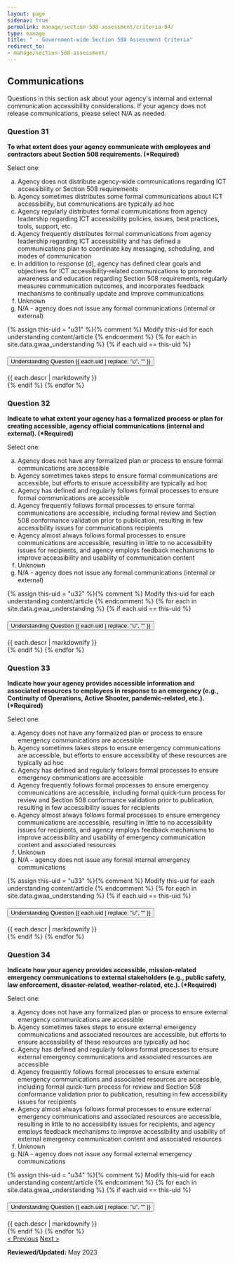 ```yaml
---
layout: page
sidenav: true
permalink: manage/section-508-assessment/criteria-04/
type: manage
title: " - Government-wide Section 508 Assessment Criteria"
redirect_to:
- manage/section-508-assessment/
---
```


<H2 id="communications">Communications</H2>
<p>Questions in this section ask about your agency's internal and external communication accessibility considerations. If your agency does not release communications, please select N/A as needed.  </p>

<!-- Expand/Collapse All "Understanding" Content -->
<!-- 
<div class="margin-y-3 margin-x-1">
    <button id="expand-all" class="usa-button">Expand All</button>
    <button id="collapse-all" class="usa-button">Collapse All</button>
</div>
-->

<div class="usa-card-group">
<!-- begin insert criteria -->

<!-- Q:031-->
<div id="q31" class="usa-card tablet:grid-col-12">
    <div class="usa-card__container border-top">
        <div class="usa-card__header">
            <h3 class="usa-card__heading"> Question 31 </h3>
        </div>
        <div class="usa-card__body">
            <p><strong> To what extent does your agency communicate with employees and contractors about Section 508
                    requirements. (*Required) </strong></p>
            <p> Select one: </p>
            <p>
            <ol type="a">
                <li>Agency does not distribute agency-wide communications regarding ICT accessibility or Section 508
                    requirements</li>
                <li>Agency sometimes distributes some formal communications about ICT accessibility, but communications
                    are typically ad hoc</li>
                <li>Agency regularly distributes formal communications from agency leadership regarding ICT
                    accessibility policies, issues, best practices, tools, support, etc.</li>
                <li>Agency frequently distributes formal communications from agency leadership regarding ICT
                    accessibility and has defined a communications plan to coordinate key messaging, scheduling, and
                    modes of communication</li>
                <li>In addition to response (d), agency has defined clear goals and objectives for ICT
                    accessibility-related communications to promote awareness and education regarding Section 508
                    requirements, regularly measures communication outcomes, and incorporates feedback mechanisms to
                    continually update and improve communications</li>
                <li>Unknown</li>
                <li>N/A - agency does not issue any formal communications (internal or external)</li>
            </ol>
            </p>
        </div>
        {% assign this-uid = "u31" %}{% comment %} Modify this-uid for each understanding content/article {% endcomment %}
        {% for each in site.data.gwaa_understanding %}
            {% if each.uid == this-uid %}
            <!-- Understanding -->
            <div class="border-top-05 border-primary margin-top-1">
                <div class="usa-accordion">
                    <h4 class="usa-accordion__heading">
                        <button
                        type="button"
                        class="usa-accordion__button understand_button padding-left-3 radius-bottom-lg"
                        aria-expanded="false"
                        aria-controls="{{ each.uid }}"
                        >
                        Understanding Question {{ each.uid | replace: "u", "" }}
                        </button>
                    </h4>
                    <div id="{{ each.uid }}" class="usa-accordion__content understand_content usa-prose padding-x-3 padding-y-0 bg-primary-lighter text-primary-darker border-top-05 border-primary radius-bottom-lg">
                        <div class="margin-x-auto margin-y-0">
                            {{ each.descr | markdownify }}
                        </div>
                    </div>
                </div>
            </div>
            {% endif %}
        {% endfor %}
    </div>
</div>
<!-- Q:032-->
<div id="q32" class="usa-card tablet:grid-col-12">
    <div class="usa-card__container border-top">
        <div class="usa-card__header">
            <h3 class="usa-card__heading"> Question 32 </h3>
        </div>
        <div class="usa-card__body">
            <p><strong> Indicate to what extent your agency has a formalized process or plan for creating accessible,
                    agency official communications (internal and external). (*Required) </strong></p>
            <p> Select one: </p>
            <p>
            <ol type="a">
                <li>Agency does not have any formalized plan or process to ensure formal communications are accessible
                </li>
                <li>Agency sometimes takes steps to ensure formal communications are accessible, but efforts to ensure
                    accessibility are typically ad hoc</li>
                <li>Agency has defined and regularly follows formal processes to ensure formal communications are
                    accessible</li>
                <li>Agency frequently follows formal processes to ensure formal communications are accessible, including
                    formal review and Section 508 conformance validation prior to publication, resulting in few
                    accessibility issues for communications recipients</li>
                <li>Agency almost always follows formal processes to ensure communications are accessible, resulting in
                    little to no accessibility issues for recipients, and agency employs feedback mechanisms to improve
                    accessibility and usability of communication content</li>
                <li>Unknown</li>
                <li>N/A - agency does not issue any formal communications (internal or external)</li>
            </ol>
            </p>
        </div>
        {% assign this-uid = "u32" %}{% comment %} Modify this-uid for each understanding content/article {% endcomment %}
        {% for each in site.data.gwaa_understanding %}
            {% if each.uid == this-uid %}
            <!-- Understanding -->
            <div class="border-top-05 border-primary margin-top-1">
                <div class="usa-accordion">
                    <h4 class="usa-accordion__heading">
                        <button
                        type="button"
                        class="usa-accordion__button understand_button padding-left-3 radius-bottom-lg"
                        aria-expanded="false"
                        aria-controls="{{ each.uid }}"
                        >
                        Understanding Question {{ each.uid | replace: "u", "" }}
                        </button>
                    </h4>
                    <div id="{{ each.uid }}" class="usa-accordion__content understand_content usa-prose padding-x-3 padding-y-0 bg-primary-lighter text-primary-darker border-top-05 border-primary radius-bottom-lg">
                        <div class="margin-x-auto margin-y-0">
                            {{ each.descr | markdownify }}
                        </div>
                    </div>
                </div>
            </div>
            {% endif %}
        {% endfor %}
    </div>
</div>
<!-- Q:033-->
<div id="q33" class="usa-card tablet:grid-col-12">
    <div class="usa-card__container border-top">
        <div class="usa-card__header">
            <h3 class="usa-card__heading"> Question 33 </h3>
        </div>
        <div class="usa-card__body">
            <p><strong> Indicate how your agency provides accessible information and associated resources to employees
                    in response to an emergency (e.g., Continuity of Operations, Active Shooter, pandemic-related,
                    etc.). (*Required) </strong></p>
            <p> Select one: </p>
            <p>
            <ol type="a">
                <li>Agency does not have any formalized plan or process to ensure emergency communications are
                    accessible</li>
                <li>Agency sometimes takes steps to ensure emergency communications are accessible, but efforts to
                    ensure accessibility of these resources are typically ad hoc</li>
                <li>Agency has defined and regularly follows formal processes to ensure emergency communications are
                    accessible</li>
                <li>Agency frequently follows formal processes to ensure emergency communications are accessible,
                    including formal quick-turn process for review and Section 508 conformance validation prior to
                    publication, resulting in few accessibility issues for recipients</li>
                <li>Agency almost always follows formal processes to ensure emergency communications are accessible,
                    resulting in little to no accessibility issues for recipients, and agency employs feedback
                    mechanisms to improve accessibility and usability of emergency communication content and associated
                    resources</li>
                <li>Unknown</li>
                <li>N/A - agency does not issue any formal internal emergency communications</li>
            </ol>
            </p>
        </div>
        {% assign this-uid = "u33" %}{% comment %} Modify this-uid for each understanding content/article {% endcomment %}
        {% for each in site.data.gwaa_understanding %}
            {% if each.uid == this-uid %}
            <!-- Understanding -->
            <div class="border-top-05 border-primary margin-top-1">
                <div class="usa-accordion">
                    <h4 class="usa-accordion__heading">
                        <button
                        type="button"
                        class="usa-accordion__button understand_button padding-left-3 radius-bottom-lg"
                        aria-expanded="false"
                        aria-controls="{{ each.uid }}"
                        >
                        Understanding Question {{ each.uid | replace: "u", "" }}
                        </button>
                    </h4>
                    <div id="{{ each.uid }}" class="usa-accordion__content understand_content usa-prose padding-x-3 padding-y-0 bg-primary-lighter text-primary-darker border-top-05 border-primary radius-bottom-lg">
                        <div class="margin-x-auto margin-y-0">
                            {{ each.descr | markdownify }}
                        </div>
                    </div>
                </div>
            </div>
            {% endif %}
        {% endfor %}
    </div>
</div>
<!-- Q:034-->
<div id="q34" class="usa-card tablet:grid-col-12">
    <div class="usa-card__container border-top">
        <div class="usa-card__header">
            <h3 class="usa-card__heading"> Question 34 </h3>
        </div>
        <div class="usa-card__body">
            <p><strong> Indicate how your agency provides accessible, mission-related emergency communications to
                    external stakeholders (e.g., public safety, law enforcement, disaster-related, weather-related,
                    etc.). (*Required) </strong></p>
            <p> Select one: </p>
            <p>
            <ol type="a">
                <li>Agency does not have any formalized plan or process to ensure external emergency communications are
                    accessible</li>
                <li>Agency sometimes takes steps to ensure external emergency communications and associated resources
                    are accessible, but efforts to ensure accessibility of these resources are typically ad hoc</li>
                <li>Agency has defined and regularly follows formal processes to ensure external emergency
                    communications and associated resources are accessible</li>
                <li>Agency frequently follows formal processes to ensure external emergency communications and
                    associated resources are accessible, including formal quick-turn process for review and Section 508
                    conformance validation prior to publication, resulting in few accessibility issues for recipients
                </li>
                <li>Agency almost always follows formal processes to ensure external emergency communications and
                    associated resources are accessible, resulting in little to no accessibility issues for recipients,
                    and agency employs feedback mechanisms to improve accessibility and usability of external emergency
                    communication content and associated resources</li>
                <li>Unknown</li>
                <li>N/A - agency does not issue any formal external emergency communications</li>
            </ol>
            </p>
        </div>
        {% assign this-uid = "u34" %}{% comment %} Modify this-uid for each understanding content/article {% endcomment %}
        {% for each in site.data.gwaa_understanding %}
            {% if each.uid == this-uid %}
            <!-- Understanding -->
            <div class="border-top-05 border-primary margin-top-1">
                <div class="usa-accordion">
                    <h4 class="usa-accordion__heading">
                        <button
                        type="button"
                        class="usa-accordion__button understand_button padding-left-3 radius-bottom-lg"
                        aria-expanded="false"
                        aria-controls="{{ each.uid }}"
                        >
                        Understanding Question {{ each.uid | replace: "u", "" }}
                        </button>
                    </h4>
                    <div id="{{ each.uid }}" class="usa-accordion__content understand_content usa-prose padding-x-3 padding-y-0 bg-primary-lighter text-primary-darker border-top-05 border-primary radius-bottom-lg">
                        <div class="margin-x-auto margin-y-0">
                            {{ each.descr | markdownify }}
                        </div>
                    </div>
                </div>
            </div>
            {% endif %}
        {% endfor %}
    </div>
</div>
<!-- end insert criteria -->
</div>

<div id="prev-next-section">
    <a class="prev-page" title="Go to previous page" href="{{site.baseurl}}/manage/section-508-assessment/criteria-03/"> < Previous</a>
    <a class="prev-page" title="Go to next page" href="{{site.baseurl}}/manage/section-508-assessment/criteria-05/"> Next > </a>
</div>

**Reviewed/Updated:** May 2023

<!-- Expand/Collapse All Understanding Content script -->
<script>
    $("#expand-all").on("click", function (){
        $(".understand_button").attr("aria-expanded", "true");
        $(".understand_button").toggleClass("radius-bottom-lg");
        $(".understand_content").removeAttr("hidden");
    });
    $("#collapse-all").on("click", function (){
        $(".understand_button").attr("aria-expanded", "false");
        $(".understand_button").toggleClass("radius-bottom-lg");
        $(".understand_content").attr("hidden","");
    });
    $(".understand_button").on("click", function(){
        $(this).toggleClass("radius-bottom-lg");
    });
</script>

<!-- Unhide hash/anchor from external url -->
<script>
    $(function(){
        var window_hash = window.location.hash;
        if ($(window_hash).hasClass("usa-card")){
            let u_hash = window_hash.replace("q", "u");
            $(u_hash).removeAttr("hidden");
            $(u_hash).prev().children(".understand_button").attr("aria-expanded", "true");
            $(u_hash).prev().children(".understand_button").toggleClass("radius-bottom-lg");
        }
    });
</script>